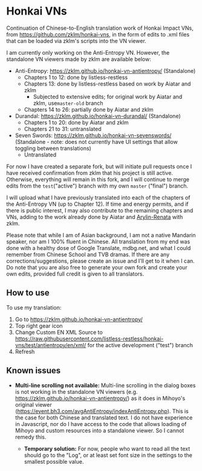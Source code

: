 # Honkai VNs

Continuation of Chinese-to-English translation work of Honkai Impact VNs, from https://github.com/zklm/honkai-vns, in the form of edits to .xml files that can be loaded via zklm's scripts into the VN viewer.

I am currently only working on the Anti-Entropy VN. However, the standalone VN viewers made by zklm are available below:

- Anti-Entropy: https://zklm.github.io/honkai-vn-antientropy/ (Standalone)
  - Chapters 1 to 12: done by listless-restless
  - Chapters 13: done by listless-restless based on work by Aiatar and zklm 
      - Subjected to extensive edits; for original work by Aiatar and zklm, use`master-old` branch
  - Chapters 14 to 26: partially done by Aiatar and zklm
- Durandal: https://zklm.github.io/honkai-vn-durandal/ (Standalone)
  - Chapters 1 to 20: done by Aiatar and zklm
  - Chapters 21 to 31: untranslated
- Seven Swords: https://zklm.github.io/honkai-vn-sevenswords/ (Standalone - note: does not currently have UI settings that allow toggling between translations)
  - Untranslated

For now I have created a separate fork, but will initiate pull requests once I have received confirmation from zklm that his project is still active. Otherwise, everything will remain in this fork, and I will continue to merge edits from the `test`("active") branch with my own `master` ("final") branch.

I will upload what I have previously translated into each of the chapters of the Anti-Entropy VN (up to Chapter 12). If time and energy permits, and if there is public interest, I may also contribute to the remaining chapters and VNs, adding to the work already done by Aiatar and [Arylin-Renata](https://github.com/Ayrlin-Renata/honkai-vns) with zklm.

Please note that while I am of Asian background, I am not a native Mandarin speaker, nor am I 100% fluent in Chinese. All translation from my end was done with a healthy dose of Google Translate, mdbg.net, and what I could remember from Chinese School and TVB dramas. If there are any corrections/suggestions, please create an issue and I'll get to it when I can. Do note that you are also free to generate your own fork and create your own edits, provided full credit is given to all translators.

## How to use

To use my translation: 

1. Go to https://zklm.github.io/honkai-vn-antientropy/ 
2. Top right gear icon 
3. Change Custom EN XML Source to https://raw.githubusercontent.com/listless-restless/honkai-vns/test/antientropy/en/xml/ for the active development ("test") branch
4. Refresh

## Known issues

- **Multi-line scrolling not available:** Multi-line scrolling in the dialog boxes is not working in the standalone VN viewers (e.g. https://zklm.github.io/honkai-vn-antientropy/) as it does in Mihoyo's original viewer (https://event.bh3.com/avgAntiEntropy/indexAntiEntropy.php). This is the case for both Chinese and translated text. I do not have experience in Javascript, nor do I have access to the code that allows loading of Mihoyo and custom resources into a standalone viewer. So I cannot remedy this.

  - **Temporary solution:** For now, people who want to read all the text should go to the "Log", or at least set font size in the settings to the smallest possible value.


